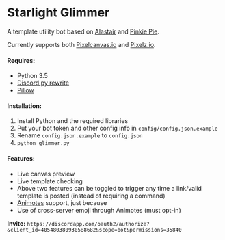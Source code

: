 # Starlight Glimmer
A template utility bot based on [Alastair](Make-Alastair-Great-Again) and [Pinkie Pie](https://pastebin.com/Tg1p5AnW).

Currently supports both [Pixelcanvas.io](http://pixelcanvas.io/) and [Pixelz.io](http://pixelz.io/).

#### Requires:
- Python 3.5
- [Discord.py rewrite](https://github.com/Rapptz/discord.py/tree/rewrite)
- [Pillow](https://pillow.readthedocs.io/en/latest/installation.html)

#### Installation:
1. Install Python and the required libraries
2. Put your bot token and other config info in `config/config.json.example`
3. Rename `config.json.example` to `config.json`
4. `python glimmer.py`

#### Features:
- Live canvas preview
- Live template checking
- Above two features can be toggled to trigger any time a link/valid template is posted (instead of requiring a command)
- [Animotes](https://github.com/ev1l0rd/animotes) support, just because
- Use of cross-server emoji through Animotes (must opt-in)

**Invite:** `https://discordapp.com/oauth2/authorize?&client_id=405480380930588682&scope=bot&permissions=35840`